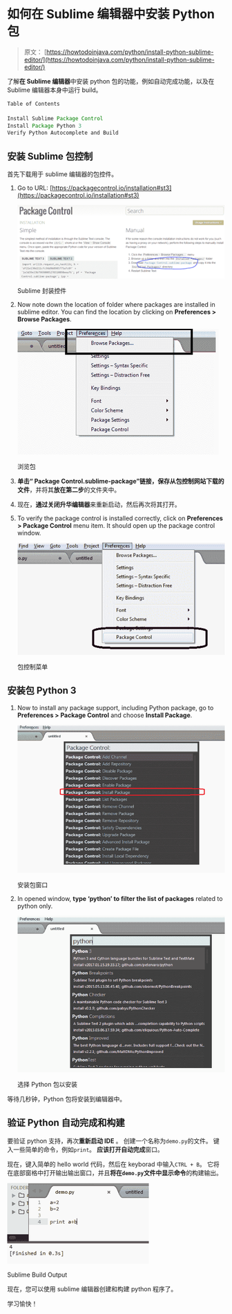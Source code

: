 # 如何在 Sublime 编辑器中安装 Python 包

> 原文： [https://howtodoinjava.com/python/install-python-sublime-editor/](https://howtodoinjava.com/python/install-python-sublime-editor/)

了解**在 Sublime 编辑器**中安装 python 包的功能，例如自动完成功能，以及在 Sublime 编辑器本身中运行 build。

```java
Table of Contents

Install Sublime Package Control
Install Package Python 3
Verify Python Autocomplete and Build
```

## 安装 Sublime 包控制

首先下载用于 sublime 编辑器的包控件。

1.  Go to URL: [https://packagecontrol.io/installation#st3](https://packagecontrol.io/installation#st3)

    ![Sublime package control](img/bd963b7d4dd2fd8adfb0bd41ea4bc38e.png)

    Sublime 封装控件

    

2.  Now note down the location of folder where packages are installed in sublime editor. You can find the location by clicking on **Preferences > Browse Packages**.

    ![Browse Packages](img/c0902464eae6a16c4fd7868e706cff80.png)

    浏览包

    

3.  **单击“ Package Control.sublime-package”链接，保存从包控制网站下载的文件**，并将其**放在第二步**的文件夹中。
4.  现在，**通过关闭升华编辑器**来重新启动，然后再次将其打开。
5.  To verify the package control is installed correctly, click on **Preferences > Package Control** menu item. It should open up the package control window.

    ![Package Control Menu](img/6b8a6f91fdc1d0fd6a25dc5a696581ea.png)

    包控制菜单

    

## 安装包 Python 3

1.  Now to install any package support, including Python package, go to **Preferences > Package Control** and choose **Install Package**.

    ![Install Package Window](img/8aefc2c48da8bcebc73cf46543c5cbd6.png)

    安装包窗口

    

2.  In opened window, **type ‘python’ to filter the list of packages** related to python only.

    ![Select Python Package to Install](img/35f82294580f2bf0b35d2c4e56e90039.png)

    选择 Python 包以安装

    

等待几秒钟，Python 包将安装到编辑器中。

## 验证 Python 自动完成和构建

要验证 python 支持，再次**重新启动 IDE** 。 创建一个名称为`demo.py`的文件。 键入一些简单的命令，例如`print`。 **应该打开自动完成**窗口。

现在，键入简单的 hello world 代码，然后在 keyborad 中输入`CTRL + B`。 它将在底部窗格中打开输出输出窗口，并且**将在`demo.py`文件中显示命令**的构建输出。

![Sublime Build Output](img/1570faa56046af5b8886752c949db558.png)

Sublime Build Output



现在，您可以使用 sublime 编辑器创建和构建 python 程序了。

学习愉快！